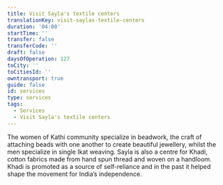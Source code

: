 ```yaml
---
title: Visit Sayla's textile centers
translationKey: visit-saylas-textile-centers
duration: '04:00'
startTime: ''
transfer: false
transferCode: ''
draft: false
daysOfOperation: 127
toCity: ''
toCitiesId: ''
owntransport: true
guide: false
id: services
type: services
tags:
  - Services
  - Visit Sayla's textile centers
---
```

The women of Kathi community specialize in beadwork, the craft of attaching beads with one another to create beautiful jewellery, whilst the men specialize in single Ikat weaving.     Sayla is also a centre for Khadi, cotton fabrics made from hand spun thread and woven on a handloom. Khadi is promoted as a source of self-reliance and in the past it helped shape the movement for India’s independence.